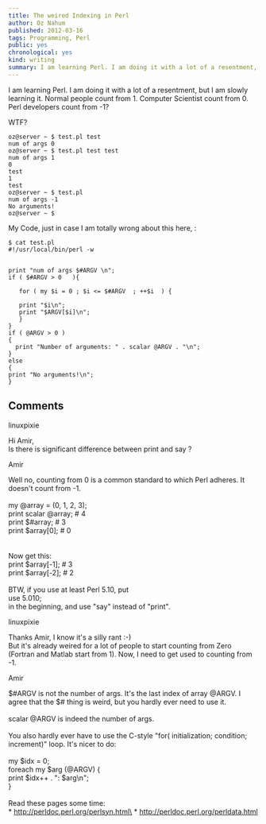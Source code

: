 ```yaml
---
title: The weired Indexing in Perl
author: Oz Nahum
published: 2012-03-16
tags: Programming, Perl
public: yes
chronological: yes
kind: writing 
summary: I am learning Perl. I am doing it with a lot of a resentment, but I am  slowly learning it.
---
```


I am learning Perl. I am doing it with a lot of a resentment, but I am
slowly learning it. 
Normal people count from 1. Computer Scientist count from 0. Perl
developers count from -1?

WTF?

    oz@server ~ $ test.pl test
    num of args 0 
    oz@server ~ $ test.pl test test
    num of args 1 
    0
    test
    1
    test
    oz@server ~ $ test.pl          
    num of args -1 
    No arguments!
    oz@server ~ $ 

My Code, just in case I am totally wrong about this here, :

    $ cat test.pl 
    #!/usr/local/bin/perl -w
    
    
    print "num of args $#ARGV \n";
    if ( $#ARGV > 0   ){
    
       for ( my $i = 0 ; $i <= $#ARGV  ; ++$i  ) {
    
       print "$i\n";
       print "$ARGV[$i]\n";
       }
    }
    if ( @ARGV > 0 )
    {
      print "Number of arguments: " . scalar @ARGV . "\n";
    }
    else
    {
    print "No arguments!\n";
    }

Comments
--------

linuxpixie

Hi Amir, \
Is there is significant difference between print and say ?

Amir

Well no, counting from 0 is a common standard to which Perl adheres. It
doesn't count from -1.\
\
my @array = (0, 1, 2, 3);\
print scalar @array; \# 4\
print \$\#array; \# 3\
print \$array[0]; \# 0\
\
\
Now get this:\
print \$array[-1]; \# 3\
print \$array[-2]; \# 2\
\
BTW, if you use at least Perl 5.10, put\
use 5.010;\
in the beginning, and use "say" instead of "print".

linuxpixie

Thanks Amir, I know it's a silly rant :-)\
But it's already weired for a lot of people to start counting from Zero
(Fortran and Matlab start from 1). Now, I need to get used to counting
from -1.

Amir

\$\#ARGV is not the number of args. It's the last index of array @ARGV.
I agree that the \$\# thing is weird, but you hardly ever need to use
it.\
\
scalar @ARGV is indeed the number of args.\
\
You also hardly ever have to use the C-style "for( initialization;
condition; increment)" loop. It's nicer to do:\
\
my \$idx = 0;\
foreach my \$arg (@ARGV) {\
 print \$idx++ . ": \$arg\\n";\
}\
\
Read these pages some time:\
\* http://perldoc.perl.org/perlsyn.html\
\* http://perldoc.perl.org/perldata.html
